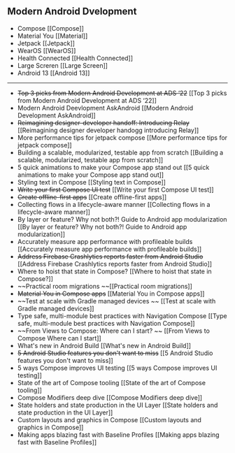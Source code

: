 ## Modern Android Dvelopment
- Compose [[Compose]]
- Material You [[Material]]
- Jetpack [[Jetpack]]
- WearOS [[WearOS]]
- Health Connected [[Health Connected]]
- Large Screren [[Large Screen]]
- Android 13 [[Android 13]]
---
- ~~Top 3 picks from Modern Android Development at ADS ‘22~~ [[Top 3 picks from Modern Android Development at ADS ‘22]] 
- Modern Android Deevlopment AskAndroid [[Modern Android Development AskAndroid]]
- ~~Reimagining designer-developer handoff: Introducing Relay~~ [[Reimagining designer developer handogg introducing Relay]]
- More performance tips for jetpack compose [[More performance tips for jetpack compose]]
- Building a scalable, modularized, testable app from scratch [[Building a scalable, modularized, testable app from scratch]]
- 5 quick animations to make your Compose app stand out [[5 quick animations to make your Compose app stand out]]
- Styling text in Compose [[Styling text in Compose]]
- ~~Write your first Compose UI test~~ [[Write your first Compose UI test]]
- ~~Create offline-first apps~~ [[Create offline-first apps]]
- Collecting flows in a lifecycle-aware manner [[Collecting flows in a lifecycle-aware manner]]
- By layer or feature? Why not both?! Guide to Android app modularization [[By layer or feature? Why not both?! Guide to Android app modularization]]
- Accurately measure app performance with profileable builds [[Accurately measure app performance with profileable builds]]
- ~~Address Firebase Crashlytics reports faster from Android Studio~~ [[Address Firebase Crashlytics reports faster from Android Studio]]
- Where to hoist that state in Compose? [[Where to hoist that state in Compose?]]
- ~~Practical room migrations ~~[[Practical room migrations]]
- ~~Material You in Compose apps~~ [[Material You in Compose apps]]
- ~~Test at scale with Gradle managed devices ~~ [[Test at scale with Gradle managed devices]]
- Type safe, multi-module best practices with Navigation Compose [[Type safe, multi-module best practices with Navigation Compose]]
- ~~From Views to Compose: Where can I start? ~~ [[From Views to Compose Where can I start]]
- What's new in Android Build [[What's new in Android Build]]
- ~~5 Android Studio features you don't want to miss~~ [[5 Android Studio features you don't want to miss]]
- 5 ways Compose improves UI testing [[5 ways Compose improves UI testing]]
- State of the art of Compose tooling [[State of the art of Compose tooling]]
- Compose Modifiers deep dive [[Compose Modifiers deep dive]]
- State holders and state production in the UI Layer [[State holders and state production in the UI Layer]]
- Custom layouts and graphics in Compose [[Custom layouts and graphics in Compose]]
- Making apps blazing fast with Baseline Profiles [[Making apps blazing fast with Baseline Profiles]]
 